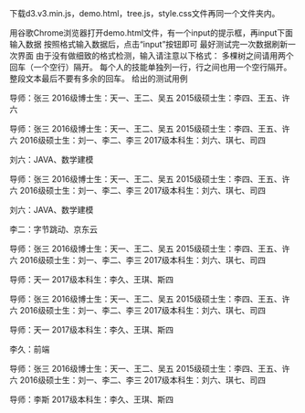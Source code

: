 下载d3.v3.min.js，demo.html，tree.js，style.css文件再同一个文件夹内。


用谷歌Chrome浏览器打开demo.html文件，有一个input的提示框，再input下面输入数据
按照格式输入数据后，点击“input”按钮即可
最好测试完一次数据刷新一次界面
由于没有做细致的格式检测，输入请注意以下格式： 多棵树之间请用两个回车（一个空行）隔开。 每个人的技能单独列一行，行之间也用一个空行隔开。 整段文本最后不要有多余的回车。 给出的测试用例

导师：张三
2016级博士生：天一、王二、吴五
2015级硕士生：李四、王五、许六


导师：张三
2016级博士生：天一、王二、吴五
2015级硕士生：李四、王五、许六
2016级硕士生：刘一、李二、李三
2017级本科生：刘六、琪七、司四

刘六：JAVA、数学建模


导师：张三
2016级博士生：天一、王二、吴五
2015级硕士生：李四、王五、许六
2016级硕士生：刘一、李二、李三
2017级本科生：刘六、琪七、司四

刘六：JAVA、数学建模

李二：字节跳动、京东云


导师：张三
2016级博士生：天一、王二、吴五
2015级硕士生：李四、王五、许六
2016级硕士生：刘一、李二、李三
2017级本科生：刘六、琪七、司四

导师：天一
2017级本科生：李久、王琪、斯四


导师：张三
2016级博士生：天一、王二、吴五
2015级硕士生：李四、王五、许六
2016级硕士生：刘一、李二、李三
2017级本科生：刘六、琪七、司四

导师：天一
2017级本科生：李久、王琪、斯四

李久：前端

导师：张三
2016级博士生：天一、王二、吴五
2015级硕士生：李四、王五、许六
2016级硕士生：刘一、李二、李三
2017级本科生：刘六、琪七、司四

导师：李斯
2017级本科生：李久、王琪、斯四
